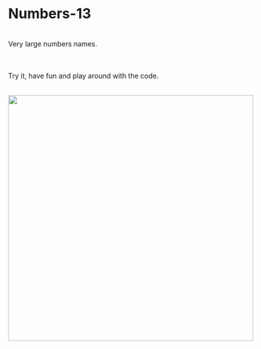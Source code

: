 # Numbers-13

<br/>
Very large numbers names.

<br/><br/>
Try it, have fun and play around with the code.<br/><br/>

<img src="https://user-images.githubusercontent.com/57795657/74086410-36e35880-4a8b-11ea-8a56-0f517f283612.png" width="500" height = "500">
